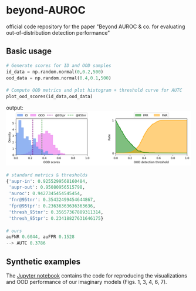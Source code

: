 # beyond-AUROC
official code repository for the paper "Beyond AUROC &amp; co. for evaluating out-of-distribution detection performance"

## Basic usage

```python
# Generate scores for ID and OOD samples
id_data = np.random.normal(0,0.2,500)
ood_data = np.random.normal(0.4,0.1,500)

# Compute OOD metrics and plot histogram + threshold curve for AUTC
plot_ood_scores(id_data,ood_data)
```

output:
![Normalized histogram of OOD scores (left), FNR / FPR vs. threshold curves (right)](example_plots.png)

```python
# standard metrics & thresholds
{'aupr-in': 0.9255299568160484,
 'aupr-out': 0.95080956515798,
 'auroc': 0.9427345454545454,
 'fnr@95tnr': 0.35432499454644867,
 'fpr@95tpr': 0.23636363636363636,
 'thresh_95tnr': 0.35657367889311314,
 'thresh_95tpr': 0.23418827631646175}
 
# ours
auFNR 0.6044, auFPR 0.1528
--> AUTC 0.3786
```

## Synthetic examples

The [Jupyter notebook](./imaginary%20models.ipynb) contains the code for reproducing the visualizations and OOD performance of our imaginary models (Figs. 1, 3, 4, 6, 7).
